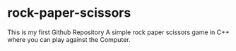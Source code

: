 # rock-paper-scissors
This is my first Github Repository
A simple rock paper scissors game in C++ where you can play against the Computer.
